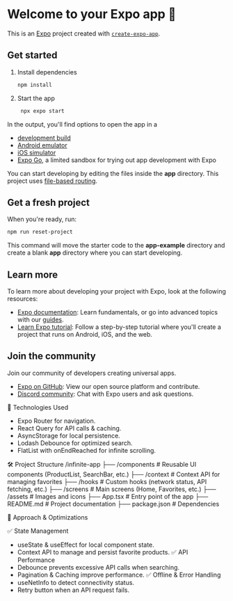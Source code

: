 # Welcome to your Expo app 👋

This is an [Expo](https://expo.dev) project created with [`create-expo-app`](https://www.npmjs.com/package/create-expo-app).

## Get started

1. Install dependencies

   ```bash
   npm install
   ```

2. Start the app

   ```bash
    npx expo start
   ```

In the output, you'll find options to open the app in a

- [development build](https://docs.expo.dev/develop/development-builds/introduction/)
- [Android emulator](https://docs.expo.dev/workflow/android-studio-emulator/)
- [iOS simulator](https://docs.expo.dev/workflow/ios-simulator/)
- [Expo Go](https://expo.dev/go), a limited sandbox for trying out app development with Expo

You can start developing by editing the files inside the **app** directory. This project uses [file-based routing](https://docs.expo.dev/router/introduction).

## Get a fresh project

When you're ready, run:

```bash
npm run reset-project
```

This command will move the starter code to the **app-example** directory and create a blank **app** directory where you can start developing.

## Learn more

To learn more about developing your project with Expo, look at the following resources:

- [Expo documentation](https://docs.expo.dev/): Learn fundamentals, or go into advanced topics with our [guides](https://docs.expo.dev/guides).
- [Learn Expo tutorial](https://docs.expo.dev/tutorial/introduction/): Follow a step-by-step tutorial where you'll create a project that runs on Android, iOS, and the web.

## Join the community

Join our community of developers creating universal apps.

- [Expo on GitHub](https://github.com/expo/expo): View our open source platform and contribute.
- [Discord community](https://chat.expo.dev): Chat with Expo users and ask questions.

🔧 Technologies Used

- Expo Router for navigation.
- React Query for API calls & caching.
- AsyncStorage for local persistence.
- Lodash Debounce for optimized search.
- FlatList with onEndReached for infinite scrolling.

🛠 Project Structure
/infinite-app
├── /components # Reusable UI components (ProductList, SearchBar, etc.)
├── /context # Context API for managing favorites
├── /hooks # Custom hooks (network status, API fetching, etc.)
├── /screens # Main screens (Home, Favorites, etc.)
├── /assets # Images and icons
├── App.tsx # Entry point of the app
├── README.md # Project documentation
├── package.json # Dependencies

🚀 Approach & Optimizations

✅ State Management

- useState & useEffect for local component state.
- Context API to manage and persist favorite products.
  ✅ API Performance
- Debounce prevents excessive API calls when searching.
- Pagination & Caching improve performance.
  ✅ Offline & Error Handling
- useNetInfo to detect connectivity status.
- Retry button when an API request fails.
